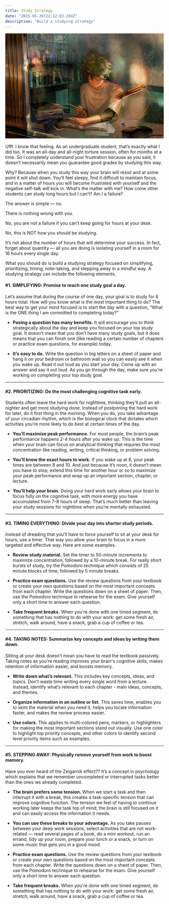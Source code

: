 ```yaml
---
title: Study Strategy
date: "2015-05-26T22:12:03.284Z"
description: "Build a studying strategy"
---
```


![background](bac.jpg "Study Table")

Ufff. I know that feeling. As an undergraduate student, that’s exactly what I did too. It was an all-day and all-night torture session, often for months at a time. So I completely understand your frustration because as you said, it doesn’t necessarily mean you guarantee good grades by studying this way.

Why? Because when you study this way your brain will resist and at some point it will shut down. You’ll feel sleepy, find it difficult to maintain focus, and in a matter of hours you will become frustrated with yourself and the negative self-talk will kick in. What’s the matter with me? How come other students can study long hours but I can’t? Am I a failure?

The answer is simple — no.

There is nothing wrong with you.

No, you are not a failure if you can’t keep going for hours at your desk.

No, this is NOT how you should be studying.

It’s not about the number of hours that will determine your success. In fact, forget about quantity — all you are doing is isolating yourself in a room for 16 hours every single day.

What you should do is build a studying strategy focused on simplifying, prioritizing, timing, note-taking, and stepping away in a mindful way. A studying strategy can include the following elements.

#### #1. SIMPLIFYING: Promise to reach one study goal a day.

Let’s assume that during the course of one day, your goal is to study for 8 hours total. How will you know what is the most important thing to do? The best way to get your mind focused is to start the day with a question, “What is the ONE thing I am committed to completing today?”

- **Posing a question has many benefits.** It will encourage you to think strategically about the day and keep you focused on your top study goal. It doesn’t mean that you don’t have many study goals, but it does means that you can finish one (like reading a certain number of chapters or practice exam questions, for example) today.

- **It’s easy to do.** Write the question in big letters on a sheet of paper and hang it on your bedroom or bathroom wall so you can easily see it when you wake up. Read it out loud as you start your day. Come up with an answer and say it out loud. As you go through the day, make sure you’re working on completing your top study goal.
<hr />

#### #2. PRIORITIZING: Do the most challenging cognitive task early.

Students often leave the hard work for nighttime, thinking they’ll pull an all-nighter and get more studying done. Instead of postponing the hard work for later, do it first thing in the morning. When you do, you take advantage of your circadian rhythm, which is the biological clock that dictates which activities you’re more likely to do best at certain times of the day.

- **You’ll maximize peak performance.** For most people, the brain’s peak performance happens 2-4 hours after you wake up. This is the time when your brain can focus on analytical thinking that requires the most concentration like reading, writing, critical thinking, or problem solving.

- **You’ll know the exact hours to work.** If you wake up at 6, your peak times are between 8 and 10. And just because it’s noon, it doesn’t mean you have to stop; extend this time for another hour or so to maximize your peak performance and wrap up an important section, chapter, or lecture.

- **You’ll help your brain.** Doing your hard work early allows your brain to focus fully on the cognitive task, with more energy you have accumulated from 7–8 hours of sleep. That’s much better than leaving your study sessions for nighttime when you’re mentally exhausted.
<hr />

#### #3. TIMING EVERYTHING: Divide your day into shorter study periods.

Instead of dreading that you’ll have to force yourself to sit at your desk for hours, use a timer. That way you allow your brain to focus in a more targeted and effective way. Here are some examples.

- **Review study material.** Set the timer to 50-minute increments to maximize concentration, followed by a 10-minute break. For really short bursts of study, try the Pomodoro technique which consists of 25 minute blocks of time, followed by 5 minute breaks.

- **Practice exam questions.** Use the review questions from your textbook or create your own questions based on the most important concepts from each chapter. Write the questions down on a sheet of paper. Then, use the Pomodoro technique to rehearse for the exam. Give yourself only a short time to answer each question.

- **Take frequent breaks.** When you're done with one timed segment, do something that has nothing to do with your work: get some fresh air, stretch, walk around, have a snack, grab a cup of coffee or tea.

<hr />

#### #4. TAKING NOTES: Summarize key concepts and ideas by writing them down.

Sitting at your desk doesn’t mean you have to read the textbook passively. Taking notes as you’re reading improves your brain's cognitive skills, makes retention of information easier, and boosts memory.

- **Write down what’s relevant.** This includes key concepts, ideas, and topics. Don’t waste time writing every single word from a lecture. Instead, identify what’s relevant to each chapter - main ideas, concepts, and themes.

- **Organize information in an outline or list.** This saves time, enables you to skim the material when you need it, helps you locate information faster, and makes the review process easier.

- **Use colors.** This applies to multi-colored pens, markers, or highlighters for making the most important sections stand out visually. Use one color to highlight top priority concepts, and other colors to identify second level priority items such as examples.
<hr />

#### #5. STEPPING AWAY: Physically remove yourself from work to boost memory.

Have you ever heard of the Zeigarnik effect?? It’s a concept in psychology which explains that we remember uncompleted or interrupted tasks better than the ones we already completed.

- **The brain prefers some tension.** When we start a task and then interrupt it with a break, this creates a task-specific tension that can improve cognitive function. The tension we feel of having to continue working later keeps the task top of mind; the brain is still focused on it and can easily access the information it needs.

- **You can use these breaks to your advantage.** As you take pauses between your deep work sessions, select activities that are not work-related — read several pages of a book, do a mini workout, run an errand, tidy up your room, prepare your lunch or a snack, or turn on some music that gets you in a good mood.

- **Practice exam questions.** Use the review questions from your textbook or create your own questions based on the most important concepts from each chapter. Write the questions down on a sheet of paper. Then, use the Pomodoro technique to rehearse for the exam. Give yourself only a short time to answer each question.

- **Take frequent breaks.** When you're done with one timed segment, do something that has nothing to do with your work: get some fresh air, stretch, walk around, have a snack, grab a cup of coffee or tea.
